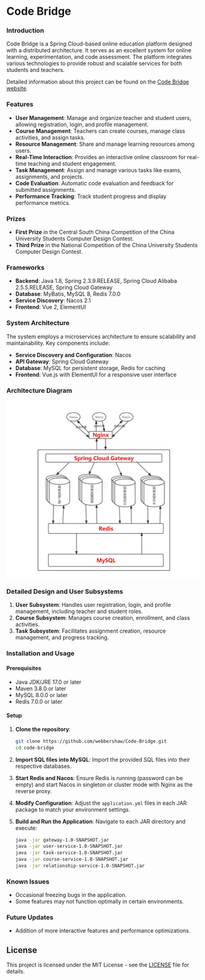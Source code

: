 
# Code Bridge

### Introduction

Code Bridge is a Spring Cloud-based online education platform designed with a distributed architecture. It serves as an excellent system for online learning, experimentation, and code assessment. The platform integrates various technologies to provide robust and scalable services for both students and teachers.

Detailed information about this project can be found on the [Code Bridge website](https://tech-webs.com/code-bridge/).

### Features

- **User Management**: Manage and organize teacher and student users, allowing registration, login, and profile management.
- **Course Management**: Teachers can create courses, manage class activities, and assign tasks.
- **Resource Management**: Share and manage learning resources among users.
- **Real-Time Interaction**: Provides an interactive online classroom for real-time teaching and student engagement.
- **Task Management**: Assign and manage various tasks like exams, assignments, and projects.
- **Code Evaluation**: Automatic code evaluation and feedback for submitted assignments.
- **Performance Tracking**: Track student progress and display performance metrics.

### Prizes

- **First Prize** in the Central South China Competition of the China University Students Computer Design Contest.
- **Third Prize** in the National Competition of the China University Students Computer Design Contest.

### Frameworks

- **Backend**: Java 1.8, Spring 2.3.9.RELEASE, Spring Cloud Alibaba 2.5.5.RELEASE, Spring Cloud Gateway
- **Database**: MyBatis, MySQL 8, Redis 7.0.0
- **Service Discovery**: Nacos 2.1
- **Frontend**: Vue 2, ElementUI


### System Architecture

The system employs a microservices architecture to ensure scalability and maintainability. Key components include:

- **Service Discovery and Configuration**: Nacos
- **API Gateway**: Spring Cloud Gateway
- **Database**: MySQL for persistent storage, Redis for caching
- **Frontend**: Vue.js with ElementUI for a responsive user interface

### Architecture Diagram

![System Architecture Diagram](architecture.png)

### Detailed Design and User Subsystems

1. **User Subsystem**: Handles user registration, login, and profile management, including teacher and student roles.
2. **Course Subsystem**: Manages course creation, enrollment, and class activities.
3. **Task Subsystem**: Facilitates assignment creation, resource management, and progress tracking.

### Installation and Usage

#### Prerequisites

- Java JDK/JRE 17.0 or later
- Maven 3.8.0 or later
- MySQL 8.0.0 or later
- Redis 7.0.0 or later

#### Setup

1. **Clone the repository**:
   ```bash
   git clone https://github.com/webbershaw/Code-Bridge.git
   cd code-bridge
   ```

2. **Import SQL files into MySQL**:
   Import the provided SQL files into their respective databases.

3. **Start Redis and Nacos**:
   Ensure Redis is running (password can be empty) and start Nacos in singleton or cluster mode with Nginx as the reverse proxy.

4. **Modify Configuration**:
   Adjust the `application.yml` files in each JAR package to match your environment settings.

5. **Build and Run the Application**:
   Navigate to each JAR directory and execute:
   ```bash
   java -jar gateway-1.0-SNAPSHOT.jar
   java -jar user-service-1.0-SNAPSHOT.jar
   java -jar task-service-1.0-SNAPSHOT.jar
   java -jar course-service-1.0-SNAPSHOT.jar
   java -jar relationship-service-1.0-SNAPSHOT.jar
   ```

### Known Issues

- Occasional freezing bugs in the application.
- Some features may not function optimally in certain environments.

### Future Updates

- Addition of more interactive features and performance optimizations.

## License

This project is licensed under the MIT License - see the [LICENSE](LICENSE) file for details.

